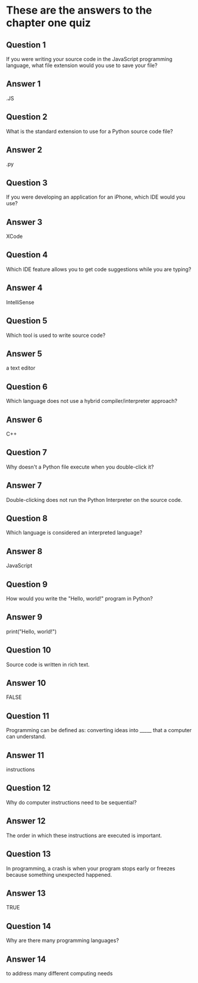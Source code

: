 # These are the answers to the chapter one quiz

## Question 1
If you were writing your source code in the JavaScript programming language, what file extension would you use to save your file?

## Answer 1
.JS


## Question 2
What is the standard extension to use for a Python source code file?

## Answer 2
.py


## Question 3
If you were developing an application for an iPhone, which IDE would you use?


## Answer 3
XCode


## Question 4
Which IDE feature allows you to get code suggestions while you are typing?


## Answer 4
IntelliSense


## Question 5
Which tool is used to write source code?


## Answer 5
a text editor


## Question 6
Which language does not use a hybrid compiler/interpreter approach?


## Answer 6
C++


## Question 7
Why doesn't a Python file execute when you double-click it?


## Answer 7
Double-clicking does not run the Python Interpreter on the source code.


## Question 8
Which language is considered an interpreted language?


## Answer 8
JavaScript


## Question 9
How would you write the "Hello, world!" program in Python?


## Answer 9
print("Hello, world!")


## Question 10
Source code is written in rich text.


## Answer 10
FALSE


## Question 11
Programming can be defined as: converting ideas into _____ that a computer can understand.


## Answer 11
instructions


## Question 12
Why do computer instructions need to be sequential?


## Answer 12
The order in which these instructions are executed is important.


## Question 13
In programming, a crash is when your program stops early or freezes because something unexpected happened.


## Answer 13
TRUE


## Question 14
Why are there many programming languages?


## Answer 14
to address many different computing needs
